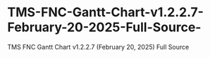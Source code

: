 # TMS-FNC-Gantt-Chart-v1.2.2.7-February-20-2025-Full-Source-
TMS FNC Gantt Chart v1.2.2.7 (February 20, 2025) Full Source
